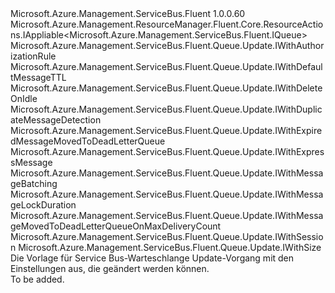 <Type Name="IUpdate" FullName="Microsoft.Azure.Management.ServiceBus.Fluent.Queue.Update.IUpdate">
  <TypeSignature Language="C#" Value="public interface IUpdate : Microsoft.Azure.Management.ResourceManager.Fluent.Core.ResourceActions.IAppliable&lt;Microsoft.Azure.Management.ServiceBus.Fluent.IQueue&gt;, Microsoft.Azure.Management.ServiceBus.Fluent.Queue.Update.IWithAuthorizationRule, Microsoft.Azure.Management.ServiceBus.Fluent.Queue.Update.IWithDefaultMessageTTL, Microsoft.Azure.Management.ServiceBus.Fluent.Queue.Update.IWithDeleteOnIdle, Microsoft.Azure.Management.ServiceBus.Fluent.Queue.Update.IWithDuplicateMessageDetection, Microsoft.Azure.Management.ServiceBus.Fluent.Queue.Update.IWithExpiredMessageMovedToDeadLetterQueue, Microsoft.Azure.Management.ServiceBus.Fluent.Queue.Update.IWithExpressMessage, Microsoft.Azure.Management.ServiceBus.Fluent.Queue.Update.IWithMessageBatching, Microsoft.Azure.Management.ServiceBus.Fluent.Queue.Update.IWithMessageLockDuration, Microsoft.Azure.Management.ServiceBus.Fluent.Queue.Update.IWithMessageMovedToDeadLetterQueueOnMaxDeliveryCount, Microsoft.Azure.Management.ServiceBus.Fluent.Queue.Update.IWithSession, Microsoft.Azure.Management.ServiceBus.Fluent.Queue.Update.IWithSize" />
  <TypeSignature Language="ILAsm" Value=".class public interface auto ansi abstract IUpdate implements class Microsoft.Azure.Management.ResourceManager.Fluent.Core.ResourceActions.IAppliable`1&lt;class Microsoft.Azure.Management.ServiceBus.Fluent.IQueue&gt;, class Microsoft.Azure.Management.ResourceManager.Fluent.Core.ResourceActions.IIndexable, class Microsoft.Azure.Management.ServiceBus.Fluent.Queue.Update.IWithAuthorizationRule, class Microsoft.Azure.Management.ServiceBus.Fluent.Queue.Update.IWithDefaultMessageTTL, class Microsoft.Azure.Management.ServiceBus.Fluent.Queue.Update.IWithDeleteOnIdle, class Microsoft.Azure.Management.ServiceBus.Fluent.Queue.Update.IWithDuplicateMessageDetection, class Microsoft.Azure.Management.ServiceBus.Fluent.Queue.Update.IWithExpiredMessageMovedToDeadLetterQueue, class Microsoft.Azure.Management.ServiceBus.Fluent.Queue.Update.IWithExpressMessage, class Microsoft.Azure.Management.ServiceBus.Fluent.Queue.Update.IWithMessageBatching, class Microsoft.Azure.Management.ServiceBus.Fluent.Queue.Update.IWithMessageLockDuration, class Microsoft.Azure.Management.ServiceBus.Fluent.Queue.Update.IWithMessageMovedToDeadLetterQueueOnMaxDeliveryCount, class Microsoft.Azure.Management.ServiceBus.Fluent.Queue.Update.IWithSession, class Microsoft.Azure.Management.ServiceBus.Fluent.Queue.Update.IWithSize" />
  <TypeSignature Language="DocId" Value="T:Microsoft.Azure.Management.ServiceBus.Fluent.Queue.Update.IUpdate" />
  <TypeSignature Language="VB.NET" Value="Public Interface IUpdate&#xA;Implements IAppliable(Of IQueue), IWithAuthorizationRule, IWithDefaultMessageTTL, IWithDeleteOnIdle, IWithDuplicateMessageDetection, IWithExpiredMessageMovedToDeadLetterQueue, IWithExpressMessage, IWithMessageBatching, IWithMessageLockDuration, IWithMessageMovedToDeadLetterQueueOnMaxDeliveryCount, IWithSession, IWithSize" />
  <TypeSignature Language="F#" Value="type IUpdate = interface&#xA;    interface IAppliable&lt;IQueue&gt;&#xA;    interface IIndexable&#xA;    interface IWithSize&#xA;    interface IWithDeleteOnIdle&#xA;    interface IWithMessageLockDuration&#xA;    interface IWithDefaultMessageTTL&#xA;    interface IWithSession&#xA;    interface IWithExpressMessage&#xA;    interface IWithMessageBatching&#xA;    interface IWithDuplicateMessageDetection&#xA;    interface IWithExpiredMessageMovedToDeadLetterQueue&#xA;    interface IWithMessageMovedToDeadLetterQueueOnMaxDeliveryCount&#xA;    interface IWithAuthorizationRule" />
  <AssemblyInfo>
    <AssemblyName>Microsoft.Azure.Management.ServiceBus.Fluent</AssemblyName>
    <AssemblyVersion>1.0.0.60</AssemblyVersion>
  </AssemblyInfo>
  <Interfaces>
    <Interface>
      <InterfaceName>Microsoft.Azure.Management.ResourceManager.Fluent.Core.ResourceActions.IAppliable&lt;Microsoft.Azure.Management.ServiceBus.Fluent.IQueue&gt;</InterfaceName>
    </Interface>
    <Interface>
      <InterfaceName>Microsoft.Azure.Management.ServiceBus.Fluent.Queue.Update.IWithAuthorizationRule</InterfaceName>
    </Interface>
    <Interface>
      <InterfaceName>Microsoft.Azure.Management.ServiceBus.Fluent.Queue.Update.IWithDefaultMessageTTL</InterfaceName>
    </Interface>
    <Interface>
      <InterfaceName>Microsoft.Azure.Management.ServiceBus.Fluent.Queue.Update.IWithDeleteOnIdle</InterfaceName>
    </Interface>
    <Interface>
      <InterfaceName>Microsoft.Azure.Management.ServiceBus.Fluent.Queue.Update.IWithDuplicateMessageDetection</InterfaceName>
    </Interface>
    <Interface>
      <InterfaceName>Microsoft.Azure.Management.ServiceBus.Fluent.Queue.Update.IWithExpiredMessageMovedToDeadLetterQueue</InterfaceName>
    </Interface>
    <Interface>
      <InterfaceName>Microsoft.Azure.Management.ServiceBus.Fluent.Queue.Update.IWithExpressMessage</InterfaceName>
    </Interface>
    <Interface>
      <InterfaceName>Microsoft.Azure.Management.ServiceBus.Fluent.Queue.Update.IWithMessageBatching</InterfaceName>
    </Interface>
    <Interface>
      <InterfaceName>Microsoft.Azure.Management.ServiceBus.Fluent.Queue.Update.IWithMessageLockDuration</InterfaceName>
    </Interface>
    <Interface>
      <InterfaceName>Microsoft.Azure.Management.ServiceBus.Fluent.Queue.Update.IWithMessageMovedToDeadLetterQueueOnMaxDeliveryCount</InterfaceName>
    </Interface>
    <Interface>
      <InterfaceName>Microsoft.Azure.Management.ServiceBus.Fluent.Queue.Update.IWithSession</InterfaceName>
    </Interface>
    <Interface>
      <InterfaceName>Microsoft.Azure.Management.ServiceBus.Fluent.Queue.Update.IWithSize</InterfaceName>
    </Interface>
  </Interfaces>
  <Docs>
    <summary>
            Die Vorlage für Service Bus-Warteschlange Update-Vorgang mit den Einstellungen aus, die geändert werden können.
            </summary>
    <remarks>To be added.</remarks>
  </Docs>
  <Members />
</Type>